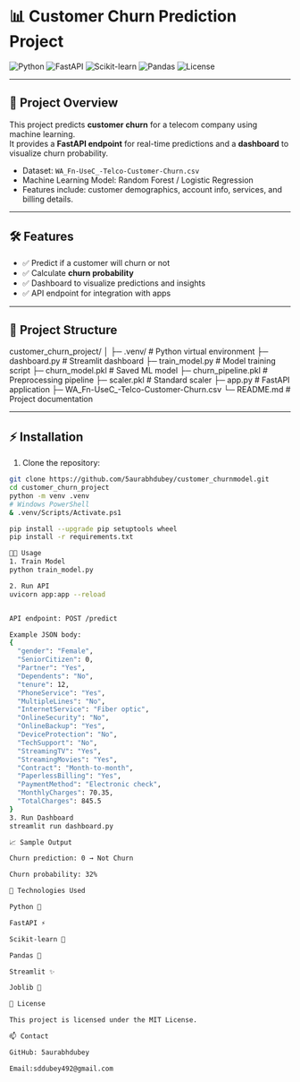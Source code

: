 # 📊 Customer Churn Prediction Project

![Python](https://img.shields.io/badge/Python-3.11-blue?logo=python&logoColor=white)
![FastAPI](https://img.shields.io/badge/FastAPI-0.95-lightblue?logo=fastapi)
![Scikit-learn](https://img.shields.io/badge/scikit--learn-1.7.2-orange?logo=scikitlearn)
![Pandas](https://img.shields.io/badge/Pandas-2.3.2-blue?logo=pandas)
![License](https://img.shields.io/badge/License-MIT-green)

---

## 🚀 Project Overview
This project predicts **customer churn** for a telecom company using machine learning.  
It provides a **FastAPI endpoint** for real-time predictions and a **dashboard** to visualize churn probability.

- Dataset: `WA_Fn-UseC_-Telco-Customer-Churn.csv`
- Machine Learning Model: Random Forest / Logistic Regression
- Features include: customer demographics, account info, services, and billing details.

---

## 🛠️ Features
- ✅ Predict if a customer will churn or not  
- ✅ Calculate **churn probability**  
- ✅ Dashboard to visualize predictions and insights  
- ✅ API endpoint for integration with apps  

---


## 📁 Project Structure
customer_churn_project/
│
├─ .venv/ # Python virtual environment
├─ dashboard.py # Streamlit dashboard
├─ train_model.py # Model training script
├─ churn_model.pkl # Saved ML model
├─ churn_pipeline.pkl # Preprocessing pipeline
├─ scaler.pkl # Standard scaler
├─ app.py # FastAPI application
├─ WA_Fn-UseC_-Telco-Customer-Churn.csv
└─ README.md # Project documentation


---

## ⚡ Installation
1. Clone the repository:
```bash
git clone https://github.com/5aurabhdubey/customer_churnmodel.git
cd customer_churn_project
python -m venv .venv
# Windows PowerShell
& .venv/Scripts/Activate.ps1

pip install --upgrade pip setuptools wheel
pip install -r requirements.txt

🧑‍💻 Usage
1. Train Model
python train_model.py

2. Run API
uvicorn app:app --reload


API endpoint: POST /predict

Example JSON body:
{
  "gender": "Female",
  "SeniorCitizen": 0,
  "Partner": "Yes",
  "Dependents": "No",
  "tenure": 12,
  "PhoneService": "Yes",
  "MultipleLines": "No",
  "InternetService": "Fiber optic",
  "OnlineSecurity": "No",
  "OnlineBackup": "Yes",
  "DeviceProtection": "No",
  "TechSupport": "No",
  "StreamingTV": "Yes",
  "StreamingMovies": "Yes",
  "Contract": "Month-to-month",
  "PaperlessBilling": "Yes",
  "PaymentMethod": "Electronic check",
  "MonthlyCharges": 70.35,
  "TotalCharges": 845.5
}
3. Run Dashboard
streamlit run dashboard.py

📈 Sample Output

Churn prediction: 0 → Not Churn

Churn probability: 32%

🔧 Technologies Used

Python 🐍

FastAPI ⚡

Scikit-learn 🔹

Pandas 🐼

Streamlit ✨

Joblib 💾

📝 License

This project is licensed under the MIT License.

📫 Contact

GitHub: 5aurabhdubey

Email:sddubey492@gmail.com


